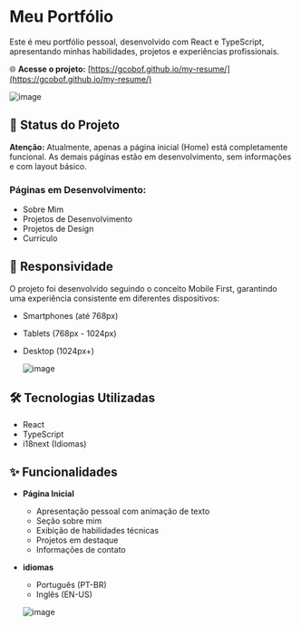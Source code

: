 # Meu Portfólio

Este é meu portfólio pessoal, desenvolvido com React e TypeScript, apresentando minhas habilidades, projetos e experiências profissionais.

🌐 **Acesse o projeto:** [https://gcobof.github.io/my-resume/](https://gcobof.github.io/my-resume/)

![image](https://github.com/user-attachments/assets/72784e3b-241c-45ca-8e79-0d0c38942278)

## 🚧 Status do Projeto

**Atenção:** Atualmente, apenas a página inicial (Home) está completamente funcional. As demais páginas estão em desenvolvimento, sem informações e com layout básico.

### Páginas em Desenvolvimento:
- Sobre Mim 
- Projetos de Desenvolvimento
- Projetos de Design
- Currículo


## 📱 Responsividade

O projeto foi desenvolvido seguindo o conceito Mobile First, garantindo uma experiência consistente em diferentes dispositivos:
- Smartphones (até 768px)
- Tablets (768px - 1024px)
- Desktop (1024px+)

  ![image](https://github.com/user-attachments/assets/a7512d2a-8a29-4161-84bf-12dc3f0231e8)

## 🛠 Tecnologias Utilizadas

- React
- TypeScript
- i18next (Idiomas)

## ✨ Funcionalidades

- **Página Inicial**
  - Apresentação pessoal com animação de texto
  - Seção sobre mim
  - Exibição de habilidades técnicas
  - Projetos em destaque
  - Informações de contato

- **idiomas**
  - Português (PT-BR)
  - Inglês (EN-US)
 
  ![image](https://github.com/user-attachments/assets/fa0cec57-9e43-46a6-8c09-38d818892088)
